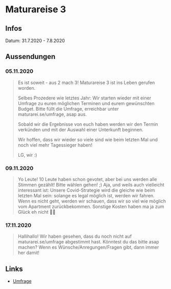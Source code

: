 # Maturareise 3

## Infos

Datum: 31.7.2020 - 7.8.2020

## Aussendungen

### 05.11.2020

> Es ist soweit - aus 2 mach 3! Maturareise 3 ist ins Leben gerufen worden.
>
> Selbes Prozedere wie letztes Jahr: Wir starten wieder mit einer Umfrage zu euren möglichen Terminen und eurem gewünschten Budget. Bitte füllt die Umfrage, erreichbar unter maturarei.se/umfrage, asap aus.
>
> Sobald wir die Ergebnisse von euch haben werden wir den Termin verkünden und mit der Auswahl einer Unterkunft beginnen.
>
> Wir hoffen, dass wir wieder so viele sind wie beim letzten Mal und noch viel mehr Tagessieger haben!
>
> LG, wir :)

### 09.11.2020

> Yo Leute!
> 10 Leute haben schon gevotet, aber bei uns werden alle Stimmen gezählt! Bitte wählen gehen! ;)
> Aja, und weils auch vielleicht interessant ist: Unsere Covid-Strategie wird die gleiche wie beim letzten Mal sein: solange es legal möglich ist, werden wir fahren. Wenn es nicht geht, werden wir schauen, dass wir so viel wie möglich vom Apartment zurückbekommen. Sonstige Kosten haben ma ja zum Glück eh nicht 👍🏻

### 17.11.2020

> Hallihallo! Wir haben gesehen, dass du noch nicht auf maturarei.se/umfrage abgestimmt hast. Könntest du das bitte asap machen? Wenn es Wünsche/Anregungen/Fragen gibt, dann immer her damit!

## Links

- [Umfrage](https://maturarei.se/umfrage)
